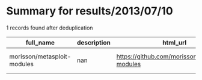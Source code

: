 
# Summary for results/2013/07/10
    
1 records found after deduplication

| full_name | description | html_url | matched_list | matched_count | pushed_at | size | stargazers_count | language | forks_count | vul_ids |
|-----------------------------|---------------|------------------------------------------------|----------------------------------|-----------------|---------------------------|--------|--------------------|------------|---------------|-----------|
| morisson/metasploit-modules | nan | https://github.com/morisson/metasploit-modules | ['metasploit module OR payload'] | 1 | 2013-07-10 16:26:40+00:00 | 144 | 2 | Ruby | 0 | [] |

